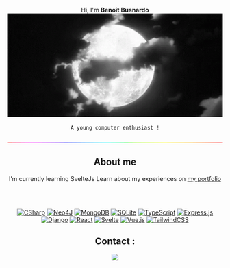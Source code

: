 <div align="center">

Hi, I'm **Benoît Busnardo**
<img src="https://github.com/bbusn/bbusn/blob/main/banner.gif" width="1000">

```
A young computer enthusiast !
```

<img src="https://github.com/bbusn/bbusn/blob/main/line.gif" width="1000">


## About me
I’m currently learning SvelteJs
Learn about my experiences on [my portfolio](https://benoitbusnardo.fr/)

<br><br>

[![CSharp](https://img.shields.io/badge/C%20-Sharp-%2338B2AC.svg?logo=csharp&logoColor=white)](#) [![Neo4J](https://img.shields.io/badge/Neo4j-008CC1?logo=neo4j&logoColor=white)](#) [![MongoDB](https://img.shields.io/badge/MongoDB-%234ea94b.svg?logo=mongodb&logoColor=white)](#) [![SQLite](https://img.shields.io/badge/SQLite-%2307405e.svg?logo=sqlite&logoColor=white)](#) [![TypeScript](https://img.shields.io/badge/TypeScript-3178C6?logo=typescript&logoColor=fff)](#) [![Express.js](https://img.shields.io/badge/Express.js-%23404d59.svg?logo=express&logoColor=%2361DAFB)](#) [![Django](https://img.shields.io/badge/Django-%23092E20.svg?logo=django&logoColor=white)](#) [![React](https://img.shields.io/badge/React-%2320232a.svg?logo=react&logoColor=%2361DAFB)](#) [![Svelte](https://img.shields.io/badge/Svelte-%23f1413d.svg?logo=svelte&logoColor=white)](#) [![Vue.js](https://img.shields.io/badge/Vue.js-4FC08D?logo=vuedotjs&logoColor=fff)](#) [![TailwindCSS](https://img.shields.io/badge/Tailwind%20CSS-%2338B2AC.svg?logo=tailwind-css&logoColor=white)](#)

## Contact :
[<img src="https://user-images.githubusercontent.com/74038190/235294012-0a55e343-37ad-4b0f-924f-c8431d9d2483.gif" width="40">](https://www.linkedin.com/in/benoit-busnardo/)

</div>

<br><br>
